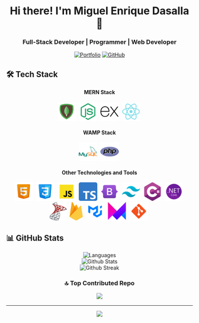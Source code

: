 <div align="center">
  <h1>Hi there! I'm Miguel Enrique Dasalla 👋</h1>
  <h3>Full-Stack Developer | Programmer | Web Developer</h3>

[![Portfolio](https://img.shields.io/badge/Portfolio-000000?style=for-the-badge&logo=About.me&logoColor=white)](https://miguelenriquedasalla.netlify.app/)
[![GitHub](https://img.shields.io/badge/GitHub-100000?style=for-the-badge&logo=github&logoColor=white)](https://khadalicioso.github.io/)

</div>

## 🛠️ Tech Stack

<div align="center">

  <h4>MERN Stack</h4>
  <img src="./assets/mongodb.png" height="50" alt="MongoDB" title="MongoDB" />&nbsp;
  <img src="./assets/node.png" height="50" alt="Node JS" title="Node JS" />&nbsp;
  <img src="./assets/express.png" height="50" alt="Express JS" title="Express JS" />&nbsp;
  <img src="./assets/react.png" height="50" alt="React JS" title="React JS" />&nbsp;

  <h4>WAMP Stack</h4>
  <img src="./assets/mysql.png" height="50" alt="MySQL" title="MySQL" />&nbsp;
  <img src="./assets/php.png" height="50" alt="PHP" title="PHP" />&nbsp;

  <h4>Other Technologies and Tools</h4>
  <img src="./assets/html.png" height="50" alt="HTML5" title="HTML5" />&nbsp;
  <img src="./assets/css.png" height="50" alt="CSS3" title="CSS3" />&nbsp;
  <img src="./assets/js.png" height="50" alt="JavaScript" title="JavaScript" />&nbsp;
  <img src="./assets/ts.png" height="50" alt="TypeScript" title="TypeScript" />&nbsp;
  <img src="./assets/bootstrap.png" height="50" alt="Bootstrap" title="Bootstrap" />&nbsp;
  <img src="./assets/tailwind.png" height="50" alt="Tailwind CSS" title="Tailwind CSS" />&nbsp;
  <img src="./assets/csharp.png" height="50" alt="C#" title="C#" />&nbsp;
  <img src="./assets/dotnet.png" height="50" alt=".Net" title=".NET Core" />&nbsp;
  <img src="./assets/sqlserver.png" height="50" alt="SQL Server" title="SQL Server" />&nbsp;
  <img src="./assets/firebase.png" height="50" alt="Firebase" title="Firebase" />&nbsp;
  <img src="./assets/mui.png" height="50" alt="Material UI" title="Material UI" />&nbsp;
  <img src="./assets/framer.png" height="50" alt="Framer Motion" title="Framer Motion" />&nbsp;
  <img src="./assets/git.png" height="50" alt="Git" title="Git" />&nbsp;
  
</div>

## 📊 GitHub Stats

<div align="center">

![Languages](https://github-readme-stats.vercel.app/api/top-langs/?username=khadalicioso&theme=github_dark_dimmed&hide_border=false&include_all_commits=true&count_private=true&layout=compact)<br/>
![Github Stats](https://github-readme-stats.vercel.app/api?username=khadalicioso&theme=github_dark_dimmed&hide_border=false&include_all_commits=true&count_private=true)<br/>
![Github Streak](https://github-readme-streak-stats.herokuapp.com/?user=khadalicioso&theme=github_dark_dimmed&hide_border=false)

### 🔝 Top Contributed Repo

![](https://github-contributor-stats.vercel.app/api?username=khadalicioso&limit=5&theme=github_dark_dimmed&combine_all_yearly_contributions=true)

---

[![](https://visitcount.itsvg.in/api?id=khadalicioso&icon=2&color=11)](https://visitcount.itsvg.in)

</div>
